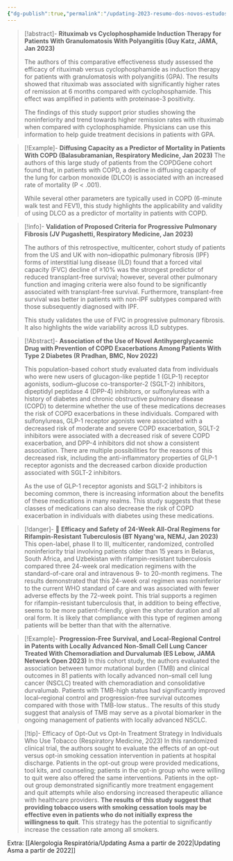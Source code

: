 ```yaml
---
{"dg-publish":true,"permalink":"/updating-2023-resumo-dos-novos-estudos-deste-ano/"}
---
```




>[!abstract]- **Rituximab vs Cyclophosphamide Induction Therapy for Patients With Granulomatosis With Polyangiitis (Guy Katz, JAMA, Jan 2023)**
>
>The authors of this comparative effectiveness study assessed the efficacy of rituximab versus cyclophosphamide as induction therapy for patients with granulomatosis with polyangiitis (GPA). The results showed that rituximab was associated with significantly higher rates of remission at 6 months compared with cyclophosphamide. This effect was amplified in patients with proteinase-3 positivity.
>
>The findings of this study support prior studies showing the noninferiority and trend towards higher remission rates with rituximab when compared with cyclophosphamide. Physicians can use this information to help guide treatment decisions in patients with GPA.

>[!Example]- **Diffusing Capacity as a Predictor of Mortality in Patients With COPD (Balasubramanian, Respiratory Medicine, Jan 2023)**
>The authors of this large study of patients from the COPDGene cohort found that, in patients with COPD, a decline in diffusing capacity of the lung for carbon monoxide (DLCO) is associated with an increased rate of mortality (P < .001).
>
>While several other parameters are typically used in COPD (6-minute walk test and FEV1), this study highlights the applicability and validity of using DLCO as a predictor of mortality in patients with COPD.

> [!info]- **Validation of Proposed Criteria for Progressive Pulmonary Fibrosis (JV Pugashetti, Respiratory Medicine, Jan 2023)**
>
> The authors of this retrospective, multicenter, cohort study of patients from the US and UK with non–idiopathic pulmonary fibrosis (IPF) forms of interstitial lung disease (ILD) found that a forced vital capacity (FVC) decline of ≥10% was the strongest predictor of reduced transplant-free survival; however, several other pulmonary function and imaging criteria were also found to be significantly associated with transplant-free survival. Furthermore, transplant-free survival was better in patients with non-IPF subtypes compared with those subsequently diagnosed with IPF.
>
> This study validates the use of FVC in progressive pulmonary fibrosis. It also highlights the wide variability across ILD subtypes.

>[!Abstract]- **Association of the Use of Novel Antihyperglycaemic Drug with Prevention of COPD Exacerbations Among Patients With Type 2 Diabetes (R Pradhan, BMC, Nov 2022)**
>
>  This population-based cohort study evaluated data from individuals who were new users of glucagon-like peptide 1 (GLP-1) receptor agonists, sodium–glucose co-transporter-2 (SGLT-2) inhibitors, dipeptidyl peptidase 4 (DPP-4) inhibitors, or sulfonylureas with a history of diabetes and chronic obstructive pulmonary disease (COPD) to determine whether the use of these medications decreases the risk of COPD exacerbations in these individuals. Compared with sulfonylureas, GLP-1 receptor agonists were associated with a decreased risk of moderate and severe COPD exacerbation, SGLT-2 inhibitors were associated with a decreased risk of severe COPD exacerbation, and DPP-4 inhibitors did not show a consistent association. There are multiple possibilities for the reasons of this decreased risk, including the anti-inflammatory properties of GLP-1 receptor agonists and the decreased carbon dioxide production associated with SGLT-2 inhibitors.
>
>  As the use of GLP-1 receptor agonists and SGLT-2 inhibitors is becoming common, there is increasing information about the benefits of these medications in many realms. This study suggests that these classes of medications can also decrease the risk of COPD exacerbation in individuals with diabetes using these medications.

>[!danger]- 🥇 **Efficacy and Safety of 24-Week All-Oral Regimens for Rifampin-Resistant Tuberculosis (BT Nyang'wa, NEMJ, Jan 2023)**
>This open-label, phase II to III, multicenter, randomized, controlled noninferiority trial involving patients older than 15 years in Belarus, South Africa, and Uzbekistan with rifampin-resistant tuberculosis compared three 24-week oral medication regimens with the standard-of-care oral and intravenous 9- to 20-month regimens. The results demonstrated that this 24-week oral regimen was noninferior to the current WHO standard of care and was associated with fewer adverse effects by the 72-week point. This trial supports a regimen for rifampin-resistant tuberculosis that, in addition to being effective, seems to be more patient-friendly, given the shorter duration and all oral form. It is likely that compliance with this type of regimen among patients will be better than that with the alternative.


>[!Example]- **Progression-Free Survival, and Local-Regional Control in Patents with Locally Advanced Non-Small Cell Lung Cancer Treated With Chemoradiation and Durvalumab (ES Lebow, JAMA Network Open 2023)**
In this cohort study, the authors evaluated the association between tumor mutational burden (TMB) and clinical outcomes in 81 patients with locally advanced non–small cell lung cancer (NSCLC) treated with chemoradiation and consolidative durvalumab. Patients with TMB-high status had significantly improved local–regional control and progression-free survival outcomes compared with those with TMB-low status.. The results of this study suggest that analysis of TMB may serve as a pivotal biomarker in the ongoing management of patients with locally advanced NSCLC.


> [!tip]- Efficacy of Opt-Out vs Opt-In Treatment Strategy in Individuals Who Use Tobacco (Respiratory Medicine, 2023)
>  In this randomized clinical trial, the authors sought to evaluate the effects of an opt-out versus opt-in smoking cessation intervention in patients at hospital discharge. Patients in the opt-out group were provided medications, tool kits, and counseling; patients in the opt-in group who were willing to quit were also offered the same interventions. Patients in the opt-out group demonstrated significantly more treatment engagement and quit attempts while also endorsing increased therapeutic alliance with healthcare providers. **The results of this study suggest that providing tobacco users with smoking cessation tools may be effective even in patients who do not initially express the willingness to quit**. This strategy has the potential to significantly increase the cessation rate among all smokers.


Extra:
[[Alergologia Respiratória/Updating Asma a partir de 2022\|Updating Asma a partir de 2022]]